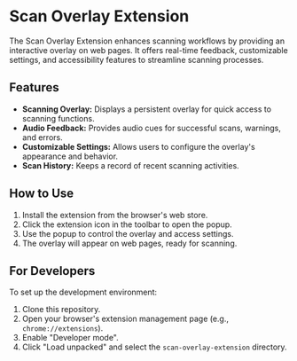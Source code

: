 # Scan Overlay Extension

The Scan Overlay Extension enhances scanning workflows by providing an interactive overlay on web pages. It offers real-time feedback, customizable settings, and accessibility features to streamline scanning processes.

## Features

- **Scanning Overlay:** Displays a persistent overlay for quick access to scanning functions.
- **Audio Feedback:** Provides audio cues for successful scans, warnings, and errors.
- **Customizable Settings:** Allows users to configure the overlay's appearance and behavior.
- **Scan History:** Keeps a record of recent scanning activities.

## How to Use

1.  Install the extension from the browser's web store.
2.  Click the extension icon in the toolbar to open the popup.
3.  Use the popup to control the overlay and access settings.
4.  The overlay will appear on web pages, ready for scanning.

## For Developers

To set up the development environment:

1.  Clone this repository.
2.  Open your browser's extension management page (e.g., `chrome://extensions`).
3.  Enable "Developer mode".
4.  Click "Load unpacked" and select the `scan-overlay-extension` directory.
